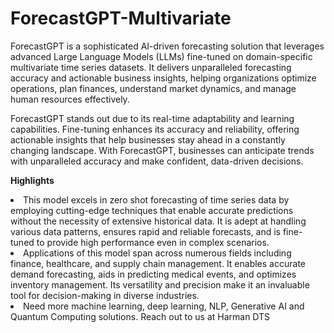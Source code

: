 # ForecastGPT-Multivariate
ForecastGPT is a sophisticated AI-driven forecasting solution that leverages advanced Large Language Models (LLMs) fine-tuned on domain-specific multivariate time series datasets. It delivers unparalleled forecasting accuracy and actionable business insights, helping organizations optimize operations, plan finances, understand market dynamics, and manage human resources effectively.

ForecastGPT stands out due to its real-time adaptability and learning capabilities. Fine-tuning enhances its accuracy and reliability, offering actionable insights that help businesses stay ahead in a constantly changing landscape. With ForecastGPT, businesses can anticipate trends with unparalleled accuracy and make confident, data-driven decisions.

**Highlights**
<li>This model excels in zero shot forecasting of time series data by employing cutting-edge techniques that enable accurate predictions without the necessity of extensive historical data. It is adept at handling various data patterns, ensures rapid and reliable forecasts, and is fine-tuned to provide high performance even in complex scenarios. </li>
<li>Applications of this model span across numerous fields including finance, healthcare, and supply chain management. It enables accurate demand forecasting, aids in predicting medical events, and optimizes inventory management. Its versatility and precision make it an invaluable tool for decision-making in diverse industries.</li>
<li>Need more machine learning, deep learning, NLP, Generative AI and Quantum Computing solutions. Reach out to us at Harman DTS</li>
